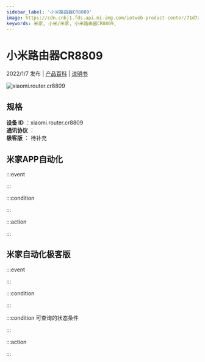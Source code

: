 ```yaml
---
sidebar_label: '小米路由器CR8809'
image: https://cdn.cnbj1.fds.api.mi-img.com/iotweb-product-center/71d7ad975e4a674c0524032a2bfc48b7_1638445761059.png?GalaxyAccessKeyId=AKVGLQWBOVIRQ3XLEW&Expires=9223372036854775807&Signature=2NwxOmgr/L9wSK7oosnvn5HvjXc=
keywords: 米家, 小米/米家, 小米路由器CR8809, 
---
```

# 小米路由器CR8809

2022/1/7 发布 | [产品百科](https://home.mi.com/webapp/content/baike/product/index.html?model=xiaomi.router.cr8809/) | [说明书](https://home.mi.com/views/introduction.html?model=xiaomi.router.cr8809&region=cn)

![xiaomi.router.cr8809](https://cdn.cnbj1.fds.api.mi-img.com/iotweb-product-center/71d7ad975e4a674c0524032a2bfc48b7_1638445761059.png?GalaxyAccessKeyId=AKVGLQWBOVIRQ3XLEW&Expires=9223372036854775807&Signature=2NwxOmgr/L9wSK7oosnvn5HvjXc=)

## 规格  
> 
**设备 ID** ：xiaomi.router.cr8809  
**通讯协议** ：  
**极客版**  ： 待补充 


## 米家APP自动化  

:::event  

:::

:::condition  

:::

:::action   

:::

## 米家自动化极客版  

:::event  

:::

:::condition  

:::

:::condition 可查询的状态条件  

:::

:::action  

:::

        
